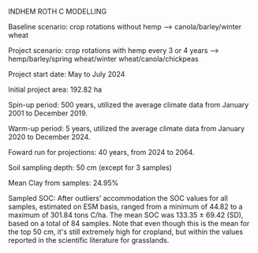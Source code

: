 INDHEM
ROTH C MODELLING

Baseline scenario: crop rotations without hemp --> canola/barley/winter wheat

Project scenario: crop rotations with hemp every 3 or 4 years --> hemp/barley/spring wheat/winter wheat/canola/chickpeas

Project start date:	May to July 2024

Initial project area:	192.82 ha


Spin-up period: 500 years, utilized the average climate data from January 2001 to December 2019. 

Warm-up period: 5 years, utilized the average climate data from January 2020 to December 2024. 

Foward run for projections: 40 years, from 2024 to 2064.


Soil sampling depth:	50 cm (except for 3 samples)

Mean Clay from samples:	24.95%

Sampled SOC: After outliers’ accommodation the SOC values for all samples, estimated on ESM basis, ranged from a minimum of 44.82 to a maximum of 301.84 tons C/ha. The mean SOC was 133.35 ± 69.42 (SD), based on a total of 84 samples. Note that even though this is the mean for the top 50 cm, it's still extremely high for cropland, but within the values reported in the scientific literature for grasslands.
